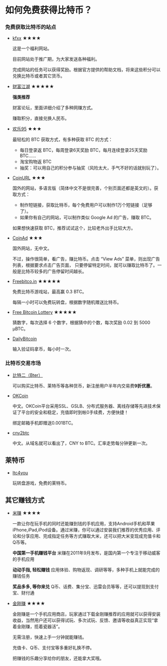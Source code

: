 如何免费获得比特币？
===========

### 免费获取比特币的站点

* [kfxx](http://kfxx.info/gif.php?v=5ib9) ★★★★

	这是一个福利网站。

	目前网站处于推广期，为大家发送各种福利。

	完成网站的任务可以获得奖励。根据官方提供的帮助文档，将来这些积分可以兑换比特币或者其它货币。
	
* [财富江湖](http://caifujianghu.com/ref=3hjt) ★★★★★

	**强类推荐**
	
	财富论坛，里面详细介绍了多种网赚方式。
	
	赚取积分，直接兑换人民币。

* [欢乐95](http://www.dwz.cn/huanle95) ★★★

	最轻松的 BTC 获取方式，有多种获取 BTC 的方式：

	* 每日登录返 BTC，每周登录6天奖励 BTC，每月连续登录25天奖励 BTC……
	* 淘宝购物返 BTC
	* 抽奖：可以用自己的积分参与抽奖（风险太大，手气不好的话就别玩了）。

* [CoinURL](http://www.dwz.cn/coinurl) ★★★

	国外的网站，多语言版（简体中文不是很完善，个别页面还都是英文的）。获取方式：

	* 制作短链接，获取比特币，每个免费用户可以制作1万个短链接（足够了）。
	* 如果你有自己的网站，可以制作类似 Google Ad 的广告，赚取 BTC。

	如果想快速获取 BTC，推荐试试这个，比较老外出手比较大方。
	
* [CoinAd](http://dwz.cn/coinad) ★★★
	
	国外网站，无中文。

	不过，操作很简单，看广告，赚比特币。点击 “View Ads” 菜单，则出现广告列表，根据要求点击广告页面，
	只要停留特定时间，就可以赚取比特币了。一般是比特币较多的广告停留时间越长。

* [Freebitco.in](http://freebitco.in/?r=49909) ★★★★★

	免费比特币游戏站，最高赢 0.3 BTC。
	
	每隔一小时可以免费玩转盘，根据数字随机赠送比特币。
	
* [Free Bitcoin Lottery](http://www.freebitcoinlottery.com/?a=15hfB3YMe31TkLz9vS8ybY7NFGHRXr2HyP) ★★★★★
	
	猜数字，每次选择 6 个数字，根据猜中的个数，每次奖励 0.02 到 5000 μBTC。
	
* [DailyBitcoin](http://dwz.cn/dailybitcoins)

	输入验证码拿币，每小时一次。
	
### 比特币交易市场

* [比特二（Bter）](https://bter.com/ref/29767)

	可以购买比特币、莱特币等各种货币，新注册用户半年内交易费**9折优惠**。

* [OKCoin](http://www.okcoin.com/?invite=3360896)
 
	中文。OKCoin平台采用SSL、GSLB、分布式服务器、离线存储等先进技术保证了平台的安全和稳定，充值即时到帐0手续费，方便快捷！

	绑定邮箱手机即赠送0.001BTC。
	

* [cny2btc](https://www.cny2btc.com/invite/841d7d1)

	中文。从域名就可以看出了，CNY to BTC。汇率走势每分钟更新一次。
	
## 莱特币

* [ltc4you](http://ltc4you.com/?r=3978)

	玩转盘游戏，免费的莱特币。
	
## 其它赚钱方式 

* [米赚](http://www.mizhuan.me/r/5dce8b) ★★★★

	一款让你在玩手机的同时还能赚到钱的手机应用，支持Android手机和苹果iPhone,iPad,iPod设备。通过米赚，你可以通过安装我们推荐的优秀应用、评论和分享应用、完成指定任务等方式赚取大米，还可以把大米变现成充值卡和Q币等。

	**中国第一手机赚钱平台** 米赚在2011年9月发布，是国内第一个专注于移动威客的手机应用

	**动动手指, 轻松赚钱** 应用体验、购物返现、调研等等，多种手机上就能完成的赚钱任务
	
	**奖品多多, 等你来兑** Q币、话费、集分宝、迅雷会员等等，还可以提现到支付宝、财付通

* [金刚赚](http://www.jingangzhuan.com/download?t=61923) ★★★★

	金刚赚是一个手机应用商店，玩家通过下载金刚赚推荐的应用就可以获得安装收益，当然用户还可以获得试玩、多次试玩、反馈、邀请等收益真正实现“拿着金刚赚，揽着瓷器活”。

	无需注册，快速上手一分钟就能赚钱。
        
	充值卡、Q币、支付宝等多重好礼换不停。
	
	把赚钱的乐趣分享给你的朋友，还能拿大奖哦。
	

	
	
